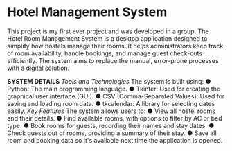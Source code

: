 # Hotel Management System
This project is my first ever project and was developed in a group. 
The Hotel Room Management System is a desktop application designed to simplify how hostels manage their rooms. 
It helps administrators keep track of room availability, handle bookings, and manage guest check-outs efficiently.
The system aims to replace the manual, error-prone processes with a digital solution.

**SYSTEM DETAILS**
*Tools and Technologies*
The system is built using:
● Python: The main programming language.
● Tkinter: Used for creating the graphical user interface (GUI).
● CSV (Comma-Separated Values): Used for saving and loading room data.
● tkcalendar: A library for selecting dates easily.
*Key Features*
The system allows users to:
● View all hostel rooms and their details.
● Find available rooms, with options to filter by AC or bed type.
● Book rooms for guests, recording their names and stay dates.
● Check guests out of rooms, providing a summary of their stay.
● Save all room and booking data so it's available next time the application is opened.
